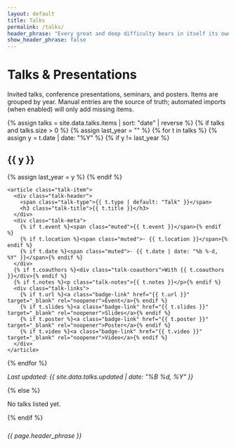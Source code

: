 ```yaml
---
layout: default
title: Talks
permalink: /talks/
header_phrase: "Every great and deep difficulty bears in itself its own solution. It forces us to change our thinking in order to find it. — Niels Bohr"
show_header_phrase: false
---
```


<h1>Talks & Presentations</h1>

<p>Invited talks, conference presentations, seminars, and posters. Items are grouped by year. Manual entries are the source of truth; automated imports (when enabled) will only add missing items.</p>

{% assign talks = site.data.talks.items | sort: "date" | reverse %}
{% if talks and talks.size > 0 %}
  {% assign last_year = "" %}
  {% for t in talks %}
    {% assign y = t.date | date: "%Y" %}
    {% if y != last_year %}
      <h2 class="talk-year">{{ y }}</h2>
      {% assign last_year = y %}
    {% endif %}

    <article class="talk-item">
      <div class="talk-header">
        <span class="talk-type">{{ t.type | default: "Talk" }}</span>
        <h3 class="talk-title">{{ t.title }}</h3>
      </div>
      <div class="talk-meta">
        {% if t.event %}<span class="muted">{{ t.event }}</span>{% endif %}
        {% if t.location %}<span class="muted">· {{ t.location }}</span>{% endif %}
        {% if t.date %}<span class="muted">· {{ t.date | date: "%b %-d, %Y" }}</span>{% endif %}
      </div>
      {% if t.coauthors %}<div class="talk-coauthors">With {{ t.coauthors }}</div>{% endif %}
      {% if t.notes %}<p class="talk-notes">{{ t.notes }}</p>{% endif %}
      <div class="talk-links">
        {% if t.url %}<a class="badge-link" href="{{ t.url }}" target="_blank" rel="noopener">Event</a>{% endif %}
        {% if t.slides %}<a class="badge-link" href="{{ t.slides }}" target="_blank" rel="noopener">Slides</a>{% endif %}
        {% if t.poster %}<a class="badge-link" href="{{ t.poster }}" target="_blank" rel="noopener">Poster</a>{% endif %}
        {% if t.video %}<a class="badge-link" href="{{ t.video }}" target="_blank" rel="noopener">Video</a>{% endif %}
      </div>
    </article>
  {% endfor %}

  <p class="pub-updated"><em>Last updated: {{ site.data.talks.updated | date: "%B %d, %Y" }}</em></p>
{% else %}
  <p>No talks listed yet.</p>
{% endif %}

<!-- Quote only at the bottom -->
<aside class="prose quote-callout" style="margin-top:24px;">
  <em>{{ page.header_phrase }}</em>
</aside>
